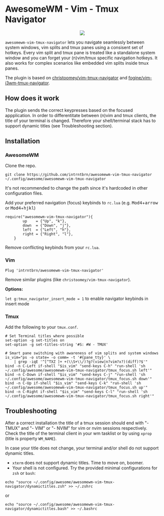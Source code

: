 AwesomeWM - Vim - Tmux Navigator
==================

<p align="center">
  <img src="https://s7.gifyu.com/images/magic2c10caab0952e59d4.gif">
</p>

`awesomewm-vim-tmux-navigator` lets you navigate seamlessly between system windows, vim splits and tmux panes using a consisent set of hotkeys.
Every vim split and tmux pane is treated like a standalone system window and you can forget your (n)vim/tmux specific navigation hotkeys.
It also works for complex scenarios like embedded vim splits inside tmux panes.

The plugin is based on [christoomey/vim-tmux-navigator](https://github.com/christoomey/vim-tmux-navigator) and [fogine/vim-i3wm-tmux-navigator](https://github.com/fogine/vim-i3wm-tmux-navigator).

How does it work
------------
The plugin sends the correct keypresses based on the focused appplication.
In order to differentitate between (n)vim and tmux clients, the title of your terminal is changed.
Therefore your shell/terminal stack has to support dynamic titles (see Troubleshooting section).

Installation
------------

### AwesomeWM
Clone the repo.
```
git clone https://github.com/intrntbrn/awesomewm-vim-tmux-navigator ~/.config/awesome/awesomewm-vim-tmux-navigator
```
It's not recommended to change the path since it's hardcoded in other configuration files.

Add your preferred navigation (focus) keybinds to `rc.lua` (e.g. <kbd>Mod4</kbd>+<kbd>arrow</kbd> or <kbd>Mod4</kbd>+<kbd>hjkl</kbd>)

```
require("awesomewm-vim-tmux-navigator"){
        up    = {"Up", "k"},
        down  = {"Down", "j"},
        left  = {"Left", "h"},
        right = {"Right", "l"},
    }
```
Remove conflicting keybinds from your `rc.lua`.

### Vim


```vim
Plug 'intrntbrn/awesomewm-vim-tmux-navigator'
```

Remove similar plugins (like `christoomey/vim-tmux-navigator`).

**Options:** 

`let g:tmux_navigator_insert_mode = 1` to enable navigator keybinds in insert mode

### Tmux
Add the following to your `tmux.conf`.
```tmux
# Set Terminal titles where possible
set-option -g set-titles on
set-option -g set-titles-string '#S: #W - TMUX'

# Smart pane switching with awareness of vim splits and system windows
is_vim="ps -o state= -o comm= -t '#{pane_tty}' \
	| grep -iqE '^[^TXZ ]+ +(\\S+\\/)?g?(view|n?vim?x?)(diff)?$'"
bind -n C-Left if-shell "$is_vim" "send-keys C-h" "run-shell 'sh ~/.config/awesome/awesomewm-vim-tmux-navigator/tmux_focus.sh left'"
bind -n C-Down if-shell "$is_vim" "send-keys C-j" "run-shell 'sh ~/.config/awesome/awesomewm-vim-tmux-navigator/tmux_focus.sh down'"
bind -n C-Up if-shell "$is_vim" "send-keys C-k" "run-shell 'sh ~/.config/awesome/awesomewm-vim-tmux-navigator/tmux_focus.sh up'"
bind -n C-Right if-shell "$is_vim" "send-keys C-l" "run-shell 'sh ~/.config/awesome/awesomewm-vim-tmux-navigator/tmux_focus.sh right'"
```

Troubleshooting
---------------
After a correct installation the title of a tmux session should end with "- TMUX" and "- VIM" or "- NVIM" for vim or nvim sessions respectively.
Check the title of the terminal client in your wm tasklist or by using `xprop` (title is property `WM_NAME`).

In case your title does not change, your terminal and/or shell do not support dynamic titles.

- `xterm` does not support dynamic titles. Time to move on, boomer.
- Your shell is not configured. Try the provided minimal configurations for `zsh` or `bash`: 

```
echo "source ~/.config/awesome/awesomewm-vim-tmux-navigator/dynamictitles.zsh" >> ~/.zshrc
```

or

```
echo "source ~/.config/awesome/awesomewm-vim-tmux-navigator/dynamictitles.bash" >> ~/.bashrc
```

